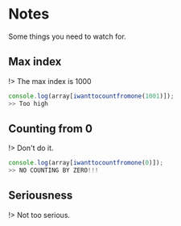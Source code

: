 # Notes

Some things you need to watch for.

## Max index

!> The max index is 1000

```js
console.log(array[iwanttocountfromone(1001)]);
>> Too high
```

## Counting from 0

!> Don't do it.

```js
console.log(array[iwanttocountfromone(0)]);
>> NO COUNTING BY ZERO!!!
```

## Seriousness

!> Not too serious.
